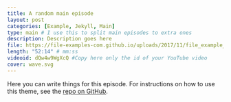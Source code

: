 ```yaml
---
title: A random main episode
layout: post
categories: [Example, Jekyll, Main]
type: main # I use this to split main episodes to extra ones
description: Description goes here
file: https://file-examples-com.github.io/uploads/2017/11/file_example_MP3_700KB.mp3 #Link to your .mp3 file
length: "52:14" # mm:ss
videoid: dQw4w9WgXcQ #Copy here only the id of your YouTube video
cover: wave.svg
---
```


Here you can write things for this episode.
For instructions on how to use this theme, see the [repo on GitHub](https://github.com/PandaSekh/Jekyll-Podcaster).
